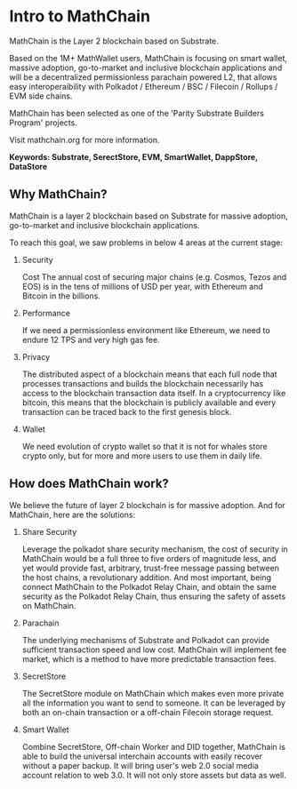 # Intro to MathChain

MathChain is the Layer 2 blockchain based on Substrate.

Based on the 1M+ MathWallet users, MathChain is focusing on smart wallet, massive adoption, go-to-market and inclusive blockchain applications and will be a decentralized permissionless parachain powered L2, that allows easy interoperaibility with Polkadot / Ethereum / BSC / Filecoin / Rollups / EVM side chains.

MathChain has been selected as one of the 'Parity Substrate Builders Program' projects.

Visit mathchain.org for more information.

**Keywords: Substrate, SerectStore, EVM, SmartWallet, DappStore, DataStore**

## Why MathChain?

MathChain is a layer 2 blockchain based on Substrate for massive adoption, go-to-market and inclusive blockchain applications.

To reach this goal, we saw problems in below 4 areas at the current stage:

1. Security

   Cost The annual cost of securing major chains (e.g. Cosmos, Tezos and EOS) is in the tens of millions of USD per year, with Ethereum and Bitcoin in the billions.

2. Performance

   If we need a permissionless environment like Ethereum, we need to endure 12 TPS and very high gas fee.

3. Privacy

   The distributed aspect of a blockchain means that each full node that processes transactions and builds the blockchain necessarily has access to the blockchain transaction data itself. In a cryptocurrency like bitcoin, this means that the blockchain is publicly available and every transaction can be traced back to the first genesis block.

4. Wallet

   We need evolution of crypto wallet so that it is not for whales store crypto only, but for more and more users to use them in daily life.

## How does MathChain work?

We believe the future of layer 2 blockchain is for massive adoption. And for MathChain, here are the solutions:

1. Share Security

   Leverage the polkadot share security mechanism, the cost of security in MathChain would be a full three to five orders of magnitude less, and yet would provide fast, arbitrary, trust-free message passing between the host chains, a revolutionary addition. And most important, being connect MathChain to the Polkadot Relay Chain, and obtain the same security as the Polkadot Relay Chain, thus ensuring the safety of assets on MathChain.

2. Parachain

   The underlying mechanisms of Substrate and Polkadot can provide sufficient transaction speed and low cost. MathChain will implement fee market, which is a method to have more predictable transaction fees.

3. SecretStore

   The SecretStore module on MathChain which makes even more private all the information you want to send to someone. It can be leveraged by both an on-chain transaction or a off-chain Filecoin storage request.

4. Smart Wallet

   Combine SecretStore, Off-chain Worker and DID together, MathChain is able to build the universal interchain accounts with easily recover without a paper backup. It will bring user's web 2.0 social media account relation to web 3.0. It will not only store assets but data as well.